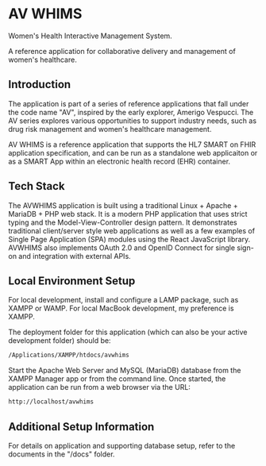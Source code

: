 # AV WHIMS
Women's Health Interactive Management System.

A reference application for collaborative delivery and management of women's healthcare.

## Introduction
The application is part of a series of reference applications that fall under the code name "AV", inspired by the early explorer, Amerigo Vespucci. The AV series explores various opportunities to support industry needs, such as drug risk management and women's healthcare management.
 
AV WHIMS is a reference application that supports the HL7 SMART on FHIR application specification, and can be run as a standalone web applicaiton or as a SMART App within an electronic health record (EHR) container.

## Tech Stack
The AVWHIMS application is built using a traditional Linux + Apache + MariaDB + PHP web stack. It is a modern PHP application that uses strict typing and the Model-View-Controller design pattern. It demonstrates traditional client/server style web applications as well as a few examples of Single Page Application (SPA) modules using the React JavaScript library. AVWHIMS also implements OAuth 2.0 and OpenID Connect for single sign-on and integration with external APIs.

## Local Environment Setup
For local development, install and configure a LAMP package, such as XAMPP or WAMP. For local MacBook development, my preference is XAMPP.

The deployment folder for this application (which can also be your active development folder) should be:

```bash
/Applications/XAMPP/htdocs/avwhims
```

Start the Apache Web Server and MySQL (MariaDB) database from the XAMPP Manager app or from the command line. Once started, the application can be run from a web browser via the URL:

```bash
http://localhost/avwhims
```

## Additional Setup Information
For details on application and supporting database setup, refer to the documents in the "/docs" folder.
